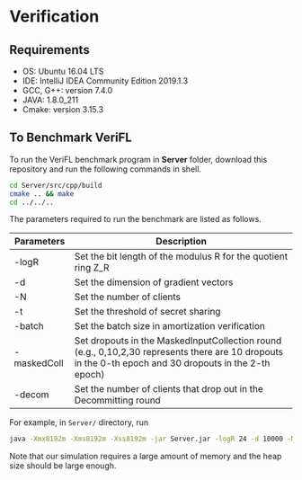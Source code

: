 # Verification

## Requirements

- OS: Ubuntu 16.04 LTS
- IDE: IntelliJ IDEA Community Edition 2019.1.3
- GCC, G++: version 7.4.0
- JAVA: 1.8.0_211
- Cmake: version 3.15.3

## To Benchmark VeriFL

To run the VeriFL benchmark program in **Server** folder, download this repository and run the following commands in shell.
```bash
cd Server/src/cpp/build
cmake .. && make
cd ../../..
```
The parameters required to run the benchmark are listed as follows.

| Parameters  | Description
| ---------   | -------- 
| -logR       | Set the bit length of the modulus R for the quotient ring Z_R
| -d          | Set the dimension of gradient vectors
| -N          | Set the number of clients
| -t          | Set the threshold of secret sharing
| -batch      | Set the batch size in amortization verification
| -maskedColl | Set dropouts in the MaskedInputCollection round (e.g., 0,10,2,30 represents there are 10 dropouts in the 0-th epoch and 30 dropouts in the 2-th epoch)
| -decom      | Set the number of clients that drop out in the Decommitting round
 
For example, in `Server/` directory, run
```bash
java -Xmx8192m -Xms8192m -Xss8192m -jar Server.jar -logR 24 -d 10000 -N 100 -t 25 -batch 1 -maskedColl 0,0 -decom 0
```
Note that our simulation requires a large amount of memory and the heap size should be large enough.
